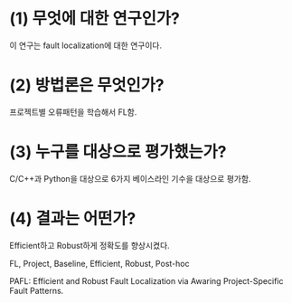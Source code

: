 # (1) 무엇에 대한 연구인가?

이 연구는 fault localization에 대한 연구이다.

# (2) 방법론은 무엇인가?

프로젝트별 오류패턴을 학습해서 FL함.

# (3) 누구를 대상으로 평가했는가?

C/C++과 Python을 대상으로 6가지 베이스라인 기수을 대상으로 평가함.

# (4) 결과는 어떤가?

Efficient하고 Robust하게 정확도를 향상시켰다.


FL, Project, Baseline, Efficient, Robust, Post-hoc



PAFL: Efficient and Robust Fault Localization via Awaring Project-Specific Fault Patterns.



